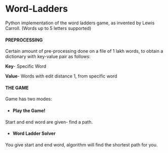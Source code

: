 # Word-Ladders
Python implementation of the word ladders game, as invented by Lewis Carroll. (Words up to 5 letters supported)

#### PREPROCESSING
Certain amount of pre-processing done on a file of 1 lakh words, to obtain a dictionary with key-value pair as follows:

**Key**- Specific Word

**Value**- Words with edit distance 1, from specific word



#### THE GAME

Game has two modes:
* #### Play the Game! 
Start and end word are given- find a path.

* #### Word Ladder Solver
You give start and end word, algorithm will find the shortest path for you. 
